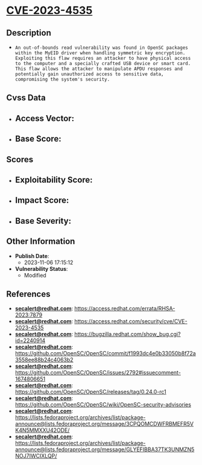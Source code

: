 
# [CVE-2023-4535](https://cve.mitre.org/cgi-bin/cvename.cgi?name=CVE-2023-4535)

## Description

- `An out-of-bounds read vulnerability was found in OpenSC packages within the MyEID driver when handling symmetric key encryption. Exploiting this flaw requires an attacker to have physical access to the computer and a specially crafted USB device or smart card. This flaw allows the attacker to manipulate APDU responses and potentially gain unauthorized access to sensitive data, compromising the system's security.`

## Cvss Data

- **Access Vector**:
  - 
- **Base Score**:
  - 

## Scores

- **Exploitability Score**:
  - 
- **Impact Score**:
  - 
- **Base Severity**:
  - 

## Other Information

- **Publish Date**:
  - 2023-11-06 17:15:12
- **Vulnerability Status**:
  - Modified

## References

- **secalert@redhat.com**: https://access.redhat.com/errata/RHSA-2023:7879
- **secalert@redhat.com**: https://access.redhat.com/security/cve/CVE-2023-4535
- **secalert@redhat.com**: https://bugzilla.redhat.com/show_bug.cgi?id=2240914
- **secalert@redhat.com**: https://github.com/OpenSC/OpenSC/commit/f1993dc4e0b33050b8f72a3558ee88b24c4063b2
- **secalert@redhat.com**: https://github.com/OpenSC/OpenSC/issues/2792#issuecomment-1674806651
- **secalert@redhat.com**: https://github.com/OpenSC/OpenSC/releases/tag/0.24.0-rc1
- **secalert@redhat.com**: https://github.com/OpenSC/OpenSC/wiki/OpenSC-security-advisories
- **secalert@redhat.com**: https://lists.fedoraproject.org/archives/list/package-announce@lists.fedoraproject.org/message/3CPQOMCDWFRBMEFR5VK4N5MMXXU42ODE/
- **secalert@redhat.com**: https://lists.fedoraproject.org/archives/list/package-announce@lists.fedoraproject.org/message/GLYEFIBBA37TK3UNMZN5NOJ7IWCIXLQP/
